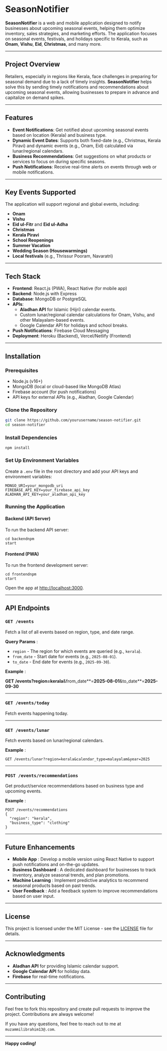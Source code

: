 # SeasonNotifier

**SeasonNotifier** is a web and mobile application designed to notify businesses about upcoming seasonal events, helping them optimize inventory, sales strategies, and marketing efforts. The application focuses on seasonal events, festivals, and holidays specific to Kerala, such as **Onam**, **Vishu**, **Eid**, **Christmas**, and many more.

---

## Project Overview

Retailers, especially in regions like Kerala, face challenges in preparing for seasonal demand due to a lack of timely insights. **SeasonNotifier** helps solve this by sending timely notifications and recommendations about upcoming seasonal events, allowing businesses to prepare in advance and capitalize on demand spikes.

---

## Features

- **Event Notifications**: Get notified about upcoming seasonal events based on location (Kerala) and business type.
- **Dynamic Event Dates**: Supports both fixed-date (e.g., Christmas, Kerala Piravi) and dynamic events (e.g., Onam, Eid) calculated via lunar/regional calendars.
- **Business Recommendations**: Get suggestions on what products or services to focus on during specific seasons.
- **Push Notifications**: Receive real-time alerts on events through web or mobile notifications.

---

## Key Events Supported

The application will support regional and global events, including:

- **Onam**
- **Vishu**
- **Eid ul-Fitr** and **Eid ul-Adha**
- **Christmas**
- **Kerala Piravi**
- **School Reopenings**
- **Summer Vacation**
- **Wedding Season (Housewarmings)**
- **Local festivals** (e.g., Thrissur Pooram, Navaratri)

---

## Tech Stack

- **Frontend**: React.js (PWA), React Native (for mobile app)
- **Backend**: Node.js with Express
- **Database**: MongoDB or PostgreSQL
- **APIs**:
  - **Aladhan API** for Islamic (Hijri) calendar events.
  - Custom lunar/regional calendar calculations for Onam, Vishu, and other Malayalam-based events.
  - Google Calendar API for holidays and school breaks.
- **Push Notifications**: Firebase Cloud Messaging
- **Deployment**: Heroku (Backend), Vercel/Netlify (Frontend)

---

## Installation

### Prerequisites

- Node.js (v16+)
- MongoDB (local or cloud-based like MongoDB Atlas)
- Firebase account (for push notifications)
- API keys for external APIs (e.g., Aladhan, Google Calendar)

### Clone the Repository

```bash
git clone https://github.com/yourusername/season-notifier.git
cd season-notifier
```

### Install Dependencies

```
npm install
```

### Set Up Environment Variables

Create a `.env` file in the root directory and add your API keys and environment variables:

```
MONGO_URI=your_mongodb_uri
FIREBASE_API_KEY=your_firebase_api_key
ALADHAN_API_KEY=your_aladhan_api_key
```

### Running the Application

#### Backend (API Server)

To run the backend API server:

```
cd backendnpm
start
```


#### Frontend (PWA)

To run the frontend development server:

```
cd frontendnpm 
start
```


Open the app at [http://localhost:3000](vscode-file://vscode-app/c:/Users/muzam/AppData/Local/Programs/Microsoft%20VS%20Code/resources/app/out/vs/code/electron-sandbox/workbench/workbench.html).

---

## API Endpoints

### `GET /events`

Fetch a list of all events based on region, type, and date range.

 **Query Params** :

* `region` - The region for which events are queried (e.g., `kerala`).
* `from_date` - Start date for events (e.g., `2025-08-01`).
* `to_date` - End date for events (e.g., `2025-09-30`).

 **Example** :

**GET** **/events?region=kerala**&from_date**=**2025-08-01**&to_date**=**2025-09-30**

---

### `GET /events/today`

Fetch events happening today.

---

### `GET /events/lunar`

Fetch events based on lunar/regional calendars.

 **Example** :

```
GET /events/lunar?region=kerala&calendar_type=malayalam&year=2025
```

---

### `POST /events/recommendations`

Get product/service recommendations based on business type and upcoming events.

 **Example** :

```
POST /events/recommendations
{
  "region": "kerala",  
  "business_type": "clothing"
}
```


---

## Future Enhancements

* **Mobile App** : Develop a mobile version using React Native to support push notifications and on-the-go updates.
* **Business Dashboard** : A dedicated dashboard for businesses to track inventory, analyze seasonal trends, and plan promotions.
* **Machine Learning** : Implement predictive analytics to recommend seasonal products based on past trends.
* **User Feedback** : Add a feedback system to improve recommendations based on user input.

---

## License

This project is licensed under the MIT License - see the [LICENSE](vscode-file://vscode-app/c:/Users/muzam/AppData/Local/Programs/Microsoft%20VS%20Code/resources/app/out/vs/code/electron-sandbox/workbench/workbench.html) file for details.

---

## Acknowledgments

* **Aladhan API** for providing Islamic calendar support.
* **Google Calendar API** for holiday data.
* **Firebase** for real-time notifications.

---

## Contributing

Feel free to fork this repository and create pull requests to improve the project. Contributions are always welcome!

If you have any questions, feel free to reach out to me at `muzammilibrahim13@.com`.

---

**Happy coding!**
